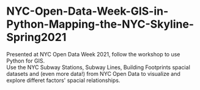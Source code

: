 # NYC-Open-Data-Week-GIS-in-Python-Mapping-the-NYC-Skyline-Spring2021

Presented at NYC Open Data Week 2021, follow the workshop to use Python for GIS.  
Use the NYC Subway Stations, Subway Lines, Building Footprints spacial datasets and (even more data!) from NYC Open Data to visualize and explore differet factors' spacial 
relationships.

